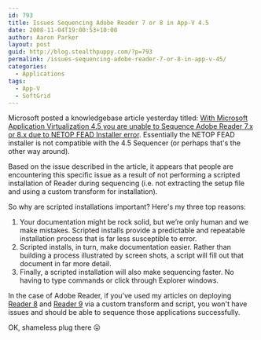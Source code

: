 ```yaml
---
id: 793
title: Issues Sequencing Adobe Reader 7 or 8 in App-V 4.5
date: 2008-11-04T19:00:53+10:00
author: Aaron Parker
layout: post
guid: http://blog.stealthpuppy.com/?p=793
permalink: /issues-sequencing-adobe-reader-7-or-8-in-app-v-45/
categories:
  - Applications
tags:
  - App-V
  - SoftGrid
---
```

Microsoft posted a knowledgebase article yesterday titled: [With Microsoft Application Virtualization 4.5 you are unable to Sequence Adobe Reader 7.x or 8.x due to NETOP FEAD Installer error](http://support.microsoft.com/kb/959460). Essentially the NETOP FEAD installer is not compatible with the 4.5 Sequencer (or perhaps that's the other way around).

Based on the issue described in the article, it appears that people are encountering this specific issue as a result of not performing a scripted installation of Reader during sequencing (i.e. not extracting the setup file and using a custom transform for installation).

So why are scripted installations important? Here's my three top reasons:

  1. Your documentation might be rock solid, but we’re only human and we make mistakes. Scripted installs provide a predictable and repeatable installation process that is far less susceptible to error. 
  2. Scripted installs, in turn, make documentation easier. Rather than building a process illustrated by screen shots, a script will fill out that document in far more detail.
  3. Finally, a scripted installation will also make sequencing faster. No having to type commands or click through Explorer windows.

In the case of Adobe Reader, if you've used my articles on deploying [Reader 8](http://stealthpuppy.com/deployment/deploying-adobe-reader-81) and [Reader 9](http://stealthpuppy.com/deployment/deploying-adobe-reader-9-for-windows) via a custom transform and script, you won't have issues and should be able to sequence those applications successfully.

OK, shameless plug there 😛